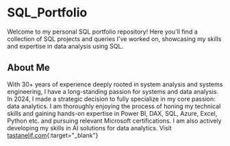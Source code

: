 # SQL_Portfolio
Welcome to my personal SQL portfolio repository! Here you'll find a collection of SQL projects and queries I've worked on, showcasing my skills and expertise in data analysis using SQL.
## About Me
With 30+ years of experience deeply rooted in system analysis and systems engineering, I have a long-standing passion for systems and data analysis. In 2024, I made a strategic decision to fully specialize in my core passion: data analytics. I am thoroughly enjoying the process of honing my technical skills and gaining hands-on expertise in Power BI, DAX, SQL, Azure, Excel, Python etc. and pursuing relevant Microsoft certifications. I am also actively developing my skills in AI solutions for data analytics. Visit [tastanelif.com](https://tastanelif.com/){:target="_blank"}


